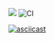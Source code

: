 <a href="https://codeclimate.com/github/klotsin/frontend-project-lvl1/maintainability"><img src="https://api.codeclimate.com/v1/badges/509c04b93ae6d56effc3/maintainability" /></a>
![CI](https://github.com/klotsin/frontend-project-lvl1/workflows/CI/badge.svg?branch=master)

[![asciicast](https://asciinema.org/a/pMOFGdE1vLAePhqO8pMwkI2j6.svg)](https://asciinema.org/a/pMOFGdE1vLAePhqO8pMwkI2j6)